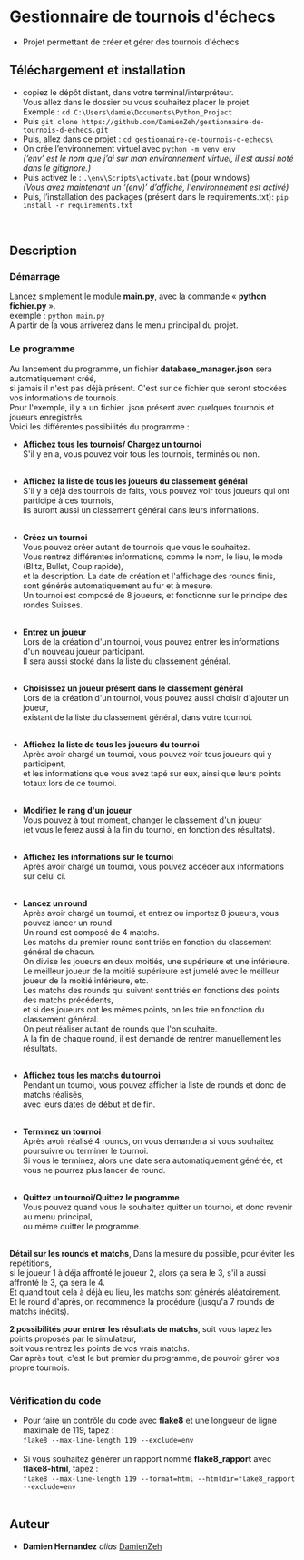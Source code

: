 
# Gestionnaire de tournois d'échecs


- Projet permettant de créer et gérer des tournois d'échecs.<br/>




## Téléchargement et installation 


- copiez le dépôt distant, dans votre terminal/interpréteur. <br/>
	Vous allez dans le dossier ou vous souhaitez placer le projet.<br/> 
Exemple : ``cd C:\Users\damie\Documents\Python_Project``
- Puis ``git clone https://github.com/DamienZeh/gestionnaire-de-tournois-d-echecs.git``
- Puis, allez dans ce projet : ``cd gestionnaire-de-tournois-d-echecs\``
- On crée l’environnement virtuel avec  ``python -m venv env``<br/>
	_(‘env’ est le nom que j’ai sur mon environnement virtuel, il est aussi noté dans le gitignore.)_
- Puis activez le : ``.\env\Scripts\activate.bat`` (pour windows)<br/>
	_(Vous avez maintenant un ‘(env)’ d’affiché, l'environnement est activé)_
- Puis, l’installation  des packages (présent dans le requirements.txt): ``pip install -r requirements.txt``

<br/>


## Description


### Démarrage

Lancez simplement le module **main.py**, avec la commande « **python fichier.py** ».<br/>
exemple : ``python main.py``<br/>
A partir de la vous arriverez dans le menu principal du projet.

### Le programme


Au lancement du programme, un fichier **database_manager.json** sera automatiquement créé,<br/>
si jamais il n'est pas déjà présent. C'est sur ce fichier que seront stockées vos informations de tournois.<br/>
Pour l'exemple, il y a un fichier .json présent avec quelques tournois et joueurs enregistrés.<br/>
Voici les différentes possibilités du programme :

- **Affichez tous les tournois/ Chargez un tournoi**<br/>
S'il y en a, vous pouvez voir tous les tournois, terminés ou non.<br/><br/>

- **Affichez la liste de tous les joueurs du classement général**<br/>
S'il y a déjà des tournois de faits, vous pouvez voir tous joueurs qui ont participé à ces tournois,<br/>
ils auront aussi un classement général dans leurs informations.<br/><br/>

- **Créez un tournoi**<br/>
Vous pouvez créer autant de tournois que vous le souhaitez.<br/>
Vous rentrez différentes informations, comme le nom, le lieu, le mode (Blitz, Bullet, Coup rapide),<br/>
 et la description. La date de création et l'affichage des rounds finis,<br/>
sont générés automatiquement au fur et à mesure.<br/>
Un tournoi est composé de 8 joueurs, et fonctionne sur le principe des rondes Suisses. <br/><br/>

- **Entrez un joueur**<br/>
Lors de la création d'un tournoi, vous pouvez entrer les informations d'un nouveau joueur participant.<br/>
Il sera aussi stocké dans la liste du classement général.<br/><br/>

- **Choisissez un joueur présent dans le classement général**<br/>
Lors de la création d'un tournoi, vous pouvez aussi choisir d'ajouter un joueur,<br/>
existant de la liste du classement général, dans votre tournoi.<br/><br/>

- **Affichez la liste de tous les joueurs du tournoi**<br/>
Après avoir chargé un tournoi, vous pouvez voir tous joueurs qui y participent,<br/>
et les informations que vous avez tapé sur eux, ainsi que leurs points totaux lors de ce tournoi.<br/><br/>

- **Modifiez le rang d'un joueur**<br/>
Vous pouvez à tout moment, changer le classement d'un joueur<br/>
(et vous le ferez aussi à la fin du tournoi, en fonction des résultats).<br/><br/>

- **Affichez les informations sur le tournoi**<br/>
Après avoir chargé un tournoi, vous pouvez accéder aux informations sur celui ci.<br/><br/>

- **Lancez un round**<br/>
Après avoir chargé un tournoi, et entrez ou importez 8 joueurs, vous pouvez lancer un round.<br/>
Un round est composé de 4 matchs.<br/>
Les matchs du premier round sont triés en fonction du classement général de chacun.<br/>
On divise les joueurs en deux moitiés, une supérieure et une inférieure.<br/>
Le meilleur joueur de la moitié supérieure est jumelé avec le meilleur joueur de la moitié inférieure, etc. <br/>
Les matchs des rounds qui suivent sont triés en fonctions des points des matchs précédents,<br/>
et si des joueurs ont les mêmes points, on les trie en fonction du classement général.<br/>
On peut réaliser autant de rounds que l'on souhaite.<br/>
A la fin de chaque round, il est demandé de rentrer manuellement les résultats.<br/><br/>

- **Affichez tous les matchs du tournoi**<br/>
Pendant un tournoi, vous pouvez afficher la liste de rounds et donc de matchs réalisés,<br/>
avec leurs dates de début et de fin.<br/><br/>

- **Terminez un tournoi**<br/>
Après avoir réalisé 4 rounds, on vous demandera si vous souhaitez poursuivre ou terminer le tournoi.<br/>
Si vous le terminez, alors une date sera automatiquement générée, et vous ne pourrez plus lancer de round.<br/><br/>

- **Quittez un tournoi/Quittez le programme**<br/>
Vous pouvez quand vous le souhaitez quitter un tournoi, et donc revenir au menu principal,<br/> 
ou même quitter le programme.<br/><br/>

**Détail sur les rounds et matchs**, Dans la mesure du possible, pour éviter les répétitions,<br/>
si le joueur 1 à déja affronté le joueur 2, alors ça sera le 3, s'il a aussi affronté le 3, ça sera le 4.<br/>
Et quand tout cela à déjà eu lieu, les matchs sont générés aléatoirement.<br/>
Et le round d'après, on recommence la procédure (jusqu'a 7 rounds de matchs inédits).<br/>

**2 possibilités pour entrer les résultats de matchs**, soit vous tapez les points proposés par le simulateur,<br/>
soit vous rentrez les points de vos vrais matchs.<br/>
Car après tout, c'est le but premier du programme, de pouvoir gérer vos propre tournois.
<br/><br/>

### Vérification du code

- Pour faire un contrôle du code avec **flake8** et une longueur de ligne maximale de 119, tapez :<br/>
``flake8 --max-line-length 119 --exclude=env``<br/><br/>
- Si vous souhaitez générer un rapport nommé **flake8_rapport** avec **flake8-html**, tapez :<br/>
``flake8 --max-line-length 119 --format=html --htmldir=flake8_rapport --exclude=env``<br/><br/>
## Auteur

* **Damien Hernandez** _alias_ [DamienZeh](https://damienhernandez.fr/)


